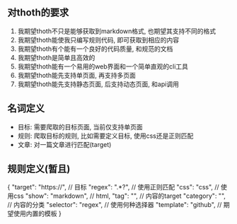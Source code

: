 ## 对thoth的要求

1. 我期望thoth不只是能够获取到markdown格式, 也期望其支持不同的格式
2. 我期望thoth能使我只编写规则代码, 即可获取到相应的内容
3. 我期望thoth有个能有一个良好的代码质量, 和规范的文档
4. 我期望thoth是简单且高效的
5. 我期望thoth能有一个易用的web界面和一个简单直观的cli工具
6. 我期望thoth能先支持单页面, 再支持多页面
7. 我期望thoth能先支持静态页面, 后支持动态页面, 和api调用

## 名词定义

* 目标: 需要爬取的目标页面, 当前仅支持单页面
* 规则: 爬取目标的规则, 比如需要定义目标, 使用css还是正则匹配 
* 文章: 对一篇文章进行匹配(target)


## 规则定义(暂且)
{
	"target": "https://", // 目标
	"regex": ".*?", // 使用正则匹配
	"css": "css", // 使用css
	"show": "markdown", // html,
	"tag": "", // 内容的target
	"category": "", // 内容的分类
	"selector": "regex", // 使用何种选择器
	"template": "github", // 期望使用内置的模板
}